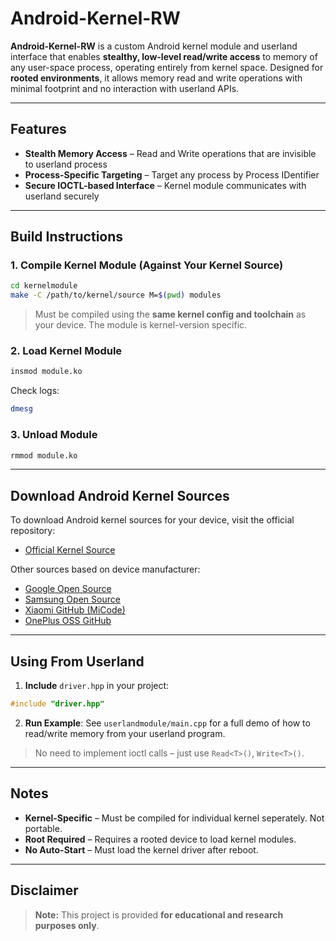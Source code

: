 
# Android-Kernel-RW

**Android-Kernel-RW** is a custom Android kernel module and userland interface that enables **stealthy, low-level read/write access** to memory of any user-space process, operating entirely from kernel space. Designed for **rooted environments**, it allows memory read and write operations with minimal footprint and no interaction with userland APIs.

---

## Features

- **Stealth Memory Access** – Read and Write operations that are invisible to userland process
- **Process-Specific Targeting** – Target any process by Process IDentifier
- **Secure IOCTL-based Interface** – Kernel module communicates with userland securely

---

## Build Instructions

### 1. Compile Kernel Module (Against Your Kernel Source)

```bash
cd kernelmodule
make -C /path/to/kernel/source M=$(pwd) modules
```

> Must be compiled using the **same kernel config and toolchain** as your device. The module is kernel-version specific.

### 2. Load Kernel Module

```bash
insmod module.ko
```

Check logs:
```bash
dmesg
```

### 3. Unload Module

```bash
rmmod module.ko
```

---

## Download Android Kernel Sources

To download Android kernel sources for your device, visit the official repository:

- [Official Kernel Source](https://www.kernel.org/)

Other sources based on device manufacturer:

- [Google Open Source](https://android.googlesource.com/kernel/msm/)
- [Samsung Open Source](https://opensource.samsung.com/)
- [Xiaomi GitHub (MiCode)](https://github.com/MiCode)
- [OnePlus OSS GitHub](https://github.com/OnePlusOSS)

---

## Using From Userland

1. **Include** `driver.hpp` in your project:
```cpp
#include "driver.hpp"
```

2. **Run Example**:
See `userlandmodule/main.cpp` for a full demo of how to read/write memory from your userland program.

> No need to implement ioctl calls – just use `Read<T>()`, `Write<T>()`.

---

## Notes

- **Kernel-Specific** – Must be compiled for individual kernel seperately. Not portable.
- **Root Required** – Requires a rooted device to load kernel modules.
- **No Auto-Start** – Must load the kernel driver after reboot.

---

## Disclaimer

> **Note:** This project is provided **for educational and research purposes only**.